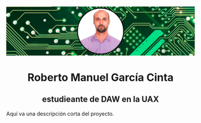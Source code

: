 ![Texto alternativo de la imagen](images/Cabecera.jpg)

<h1 align="center">Roberto Manuel García Cinta</h1>

<h2 align="center">estudieante de DAW en la UAX</h2>

Aquí va una descripción corta del proyecto.



<!--
**MrRobert1981/MrRobert1981** is a ✨ _special_ ✨ repository because its `README.md` (this file) appears on your GitHub profile.

Here are some ideas to get you started:

- 🔭 I’m currently working on ...
- 🌱 I’m currently learning ...
- 👯 I’m looking to collaborate on ...
- 🤔 I’m looking for help with ...
- 💬 Ask me about ...
- 📫 How to reach me: ...
- 😄 Pronouns: ...
- ⚡ Fun fact: ...
-->
